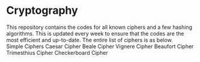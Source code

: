 # Cryptography

This repository contains the codes for all known ciphers and a few hashing algorithms. This is updated every week to ensure that the codes are the most efficient and up-to-date. The entire list of ciphers is as below.  
    Simple Ciphers
        Caesar Cipher
        Beale Cipher
        Vignere Cipher
        Beaufort Cipher
        Trimesthius Cipher
        Checkerboard Cipher
        
